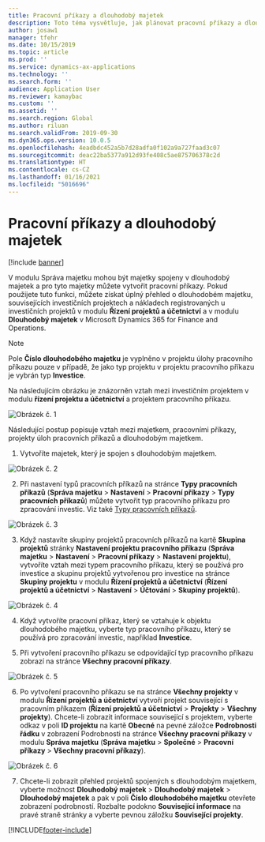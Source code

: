 ```yaml
---
title: Pracovní příkazy a dlouhodobý majetek
description: Toto téma vysvětluje, jak plánovat pracovní příkazy a dlouhodobý majetek v modulu Správa majetku.
author: josaw1
manager: tfehr
ms.date: 10/15/2019
ms.topic: article
ms.prod: ''
ms.service: dynamics-ax-applications
ms.technology: ''
ms.search.form: ''
audience: Application User
ms.reviewer: kamaybac
ms.custom: ''
ms.assetid: ''
ms.search.region: Global
ms.author: riluan
ms.search.validFrom: 2019-09-30
ms.dyn365.ops.version: 10.0.5
ms.openlocfilehash: 4eadbdc452a5b7d28adfa0f102a9a727faad3c07
ms.sourcegitcommit: deac22ba5377a912d93fe408c5ae875706378c2d
ms.translationtype: HT
ms.contentlocale: cs-CZ
ms.lasthandoff: 01/16/2021
ms.locfileid: "5016696"
---
```

# <a name="work-orders-and-fixed-assets"></a>Pracovní příkazy a dlouhodobý majetek

[!include [banner](../../includes/banner.md)]


V modulu Správa majetku mohou být majetky spojeny v dlouhodobý majetek a pro tyto majetky můžete vytvořit pracovní příkazy. Pokud použijete tuto funkci, můžete získat úplný přehled o dlouhodobém majetku, souvisejících investičních projektech a nákladech registrovaných u investičních projektů v modulu **Řízení projektů a účetnictví** a v modulu **Dlouhodobý majetek** v Microsoft Dynamics 365 for Finance and Operations.

>[!NOTE]
>Pole **Číslo dlouhodobého majetku** je vyplněno v projektu úlohy pracovního příkazu pouze v případě, že jako typ projektu v projektu pracovního příkazu je vybrán typ **Investice**.

Na následujícím obrázku je znázorněn vztah mezi investičním projektem v modulu **řízení projektu a účetnictví** a projektem pracovního příkazu.

![Obrázek č. 1](media/24-work-orders.png)

Následující postup popisuje vztah mezi majetkem, pracovními příkazy, projekty úloh pracovních příkazů a dlouhodobým majetkem.

1. Vytvoříte majetek, který je spojen s dlouhodobým majetkem.

![Obrázek č. 2](media/25-work-orders.png)

2. Při nastavení typů pracovních příkazů na stránce **Typy pracovních příkazů** (**Správa majetku** > **Nastavení** > **Pracovní příkazy** > **Typy pracovních příkazů**) můžete vytvořit typ pracovního příkazu pro zpracování investic. Viz také [Typy pracovních příkazů](../setup-for-work-orders/work-order-types.md).

![Obrázek č. 3](media/26-work-orders.png)

3. Když nastavíte skupiny projektů pracovních příkazů na kartě **Skupina projektů** stránky **Nastavení projektu pracovního příkazu** (**Správa majetku** > **Nastavení** > **Pracovní příkazy** > **Nastavení projektu**), vytvoříte vztah mezi typem pracovního příkazu, který se používá pro investice a skupinu projektů vytvořenou pro investice na stránce **Skupiny projektu** v modulu **Řízení projektů a účetnictví** (**Řízení projektů a účetnictví** > **Nastavení** > **Účtování** > **Skupiny projektů**).

![Obrázek č. 4](media/27-work-orders.png)

4. Když vytvoříte pracovní příkaz, který se vztahuje k objektu dlouhodobého majetku, vyberte typ pracovního příkazu, který se používá pro zpracování investic, například **Investice**.

5. Při vytvoření pracovního příkazu se odpovídající typ pracovního příkazu zobrazí na stránce **Všechny pracovní příkazy**.

![Obrázek č. 5](media/28-work-orders.png)

6. Po vytvoření pracovního příkazu se na stránce **Všechny projekty** v modulu **Řízení projektů a účetnictví** vytvoří projekt související s pracovním příkazem (**Řízení projektů a účetnictví** > **Projekty** > **Všechny projekty**). Chcete-li zobrazit informace související s projektem, vyberte odkaz v poli **ID projektu** na kartě **Obecné** na pevné záložce **Podrobnosti řádku** v zobrazení Podrobnosti na stránce **Všechny pracovní příkazy** v modulu **Správa majetku** (**Správa majetku** > **Společné** > **Pracovní příkazy** > **Všechny pracovní příkazy**).

![Obrázek č. 6](media/29-work-orders.png)

7. Chcete-li zobrazit přehled projektů spojených s dlouhodobým majetkem, vyberte možnost **Dlouhodobý majetek** > **Dlouhodobý majetek** > **Dlouhodobý majetek** a pak v poli **Číslo dlouhodobého majetku** otevřete zobrazení podrobností. Rozbalte podokno **Související informace** na pravé straně stránky a vyberte pevnou záložku **Související projekty**.



[!INCLUDE[footer-include](../../../includes/footer-banner.md)]